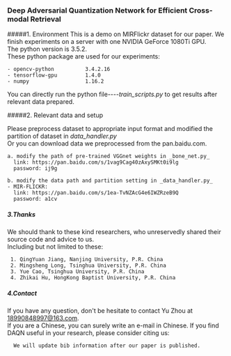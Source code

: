 ### Deep Adversarial Quantization  Network for Efficient Cross-modal  Retrieval 

#####1. Environment 
   This is a demo on MIRFlickr dataset for our paper. 
   We finish experiments on a server with one NVIDIA GeForce 1080Ti GPU.  
   The python version is 3.5.2.  
   These python package are used for our experiments:  
  
    - opencv-python          3.4.2.16
    - tensorflow-gpu         1.4.0 
    - numpy                  1.16.2  
    
   You can directly run the python file----_train_scripts.py_ to get results after relevant data prepared.

#####2. Relevant data and setup 
   
   Please preprocess dataset to appropriate input format and modified the 
partition of dataset in _data_handler.py_  
   Or you can download data we preprocessed from the pan.baidu.com.  
   
    a. modify the path of pre-trained VGGnet weights in _bone_net.py_  
      link: https://pan.baidu.com/s/1vag9Cag40zAxySMKt0i9lg  
      password: ij9g  
      
    b. modify the data path and partition setting in _data_handler.py_    
    - MIR-FLICKR:  
      link: https://pan.baidu.com/s/1ea-TvNZAcG4e6IWZRzeB9Q  
      password: a1cv

##### 3.Thanks
  We should thank to these kind researchers, who unreservedly shared their source code and advice to us.  
  Including but not limited to these:
```
 1. QingYuan Jiang, Nanjing University, P.R. China
 2. Mingsheng Long, Tsinghua University, P.R. China
 3. Yue Cao, Tsinghua University, P.R. China
 4. Zhikai Hu, HongKong Baptist University, P.R. China
```
  
##### 4.Contact
  If you have any question, don't be hesitate to contact Yu Zhou at 18990848997@163.com.  
  If you are a Chinese, you can surely write an e-mail in Chinese. 
  If you find DAQN useful in your research, please consider citing us: 
```
  We will update bib information after our paper is published. 
```